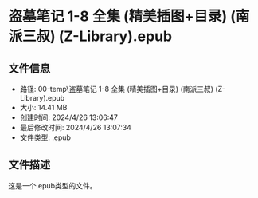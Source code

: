 ﻿# 盗墓笔记 1-8 全集 (精美插图+目录) (南派三叔) (Z-Library).epub

## 文件信息
- 路径: 00-temp\盗墓笔记 1-8 全集 (精美插图+目录) (南派三叔) (Z-Library).epub
- 大小: 14.41 MB
- 创建时间: 2024/4/26 13:06:47
- 最后修改时间: 2024/4/26 13:07:34
- 文件类型: .epub

## 文件描述
这是一个.epub类型的文件。

